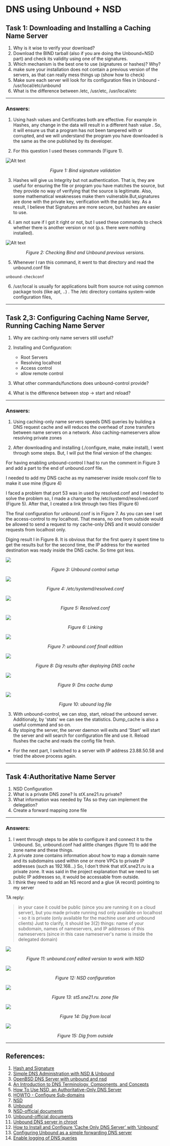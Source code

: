 # DNS using Unbound + NSD

## Task 1: Downloading and Installing a Caching Name Server

1. Why is it wise to verify your download?
2. Download the BIND tarball (also if you are doing the Unbound+NSD part) and check its validity using one of the signatures.
3. Which mechanism is the best one to use (signatures or hashes)? Why?
4. make sure your installation does not contain a previous version of the servers, as that can really mess things up (show how to check)
5. Make sure each server will look for its configuration files in Unbound - /usr/local/etc/unbound
6. What is the difference between /etc, /usr/etc, /usr/local/etc
--------------

### Answers:

1. Using hash values and Certificates both are effective. For example in Hashes, any change in the data will result in a different hash value . So, it will ensure us that a program has not been tampered with or corrupted, and we will understand the program you have downloaded is the same as the one published by its developer.


2. For this question I used theses commands (Figure 1).


![Alt text](https://i.imgur.com/39nZgx1.png)
<p align = "center">
   <i>Figure 1: Bind signature validation</i>
</p>

3. Hashes will give us Integrity but not authentication. That is, they are useful for ensuring the file or program you have matches the source, but they provide no way of verifying that the source is legitimate. Also, some mathematical weaknesses make them vulnerable.But,signatures are done with the private key, verification with the public key.  As a result, I believe that Signatures are more secure, but hashes are easier to use. 


4. I am not sure if I got it right or not, but I used these commands to check whether there is another version or not (p.s. there were nothing installed).



![Alt text](https://i.imgur.com/yLCRdwz.png)

<p align = "center">
   <i>Figure 2: Checking Bind and Unbound previous versions.</i>
</p>

5. Whenever I ran this command, it went to that directory and read the unbound.conf file

```
unbound-checkconf
```

6. /usr/local is usually for applications built from source not using common package tools (like apt, ..) . The /etc directory contains system-wide configuration files,

-----------------------------------------------------------
## Task 2,3: Configuring Caching Name Server, Running Caching Name Server


1. Why are caching-only name servers still useful?
2. Installing and Configuration:
    * Root Servers
    * Resolving localhost
    * Access control
    * allow remote control

3. What other commands/functions does unbound-control provide? 
4. What is the difference between stop -> start and reload?

-------------------------------------------------------------

### Answers:

1. Using caching-only name servers speeds DNS queries by building a DNS request cache and will reduces the overhead of zone transfers between name servers on a network. Also caching-nameservers allow resolving private zones


2. After downloading and installing (./configure, make, make install), I went through some steps. But, I will put the final version of the changes:

For having enabling unbound-control I had to run the comment in Figure 3 and add a part to the end of unbound.conf file.

I needed to add my DNS cache as my nameserver inside resolv.conf file to make it use mine (figure 4)

I faced a problem that port 53 was in used by resolved.conf and I needed to solve the problem so, I made a change to the /etc/systemd/resolved.conf  (Figure 5). After that, I created a link through two files (Figure 6)

The final configuration for unbound.conf is in Figure 7. As you can see I set the access-control to my localhost. That means, no one from outside would be allowed to send a request to my cache-only DNS and it would consider requests from localhost only.

Diging result I in Figure 8. It is obvious that for the first query it spent time to get the results but for the second time, the IP address for the wanted destination was ready inside the DNS cache. So time got less.



![](https://i.imgur.com/wZqyx1H.png)
<p align = "center">
   <i>Figure 3: Unbound control setup</i>
</p>
   

![](https://i.imgur.com/pPQCMwC.png)
<p align = "center">
   <i>Figure 4: /etc/systemd/resolved.conf</i>
</p>

![](https://i.imgur.com/sp8CFa4.png)
<p align = "center">
   <i>Figure 5: Resolved.conf</i>
</p>

![](https://i.imgur.com/cBt1Wsz.png)
<p align = "center">
   <i>Figure 6: Linking</i>
 </p>  

![](https://i.imgur.com/qiuT3GF.png)
<p align = "center">
   <i>Figure 7: unbound.conf finall edition</i>
</p>


![](https://i.imgur.com/2STkonO.png)
<p align = "center">
   <i>Figure 8: Dig results after deploying DNS cache</i>
</p>   

![](https://i.imgur.com/uEUWDRs.png)
<p align = "center">
   <i>Figure 9: Dns cache dump</i>
</p>   

![](https://i.imgur.com/TSCc4o7.png)
<p align = "center">
   <i>Figure 10: ubound log file</i>
</p>   


3. With unbound-control, we can stop, start, reload the unbound server. Additionaly, by 'stats' we can see the statistics. Dump_cache is also a useful command and so on.
4. By stoping the server, the server daemon will exits and 'Start' will start the server and will search for configuration file and use it. Reload flushes the cache and reads  the  config file fresh.


* For the next part, I switched to a server with IP address 23.88.50.58 and tried the above process again.

---------------------------------------------------
## Task 4:Authoritative Name Server
1. NSD Configuration
2. What is a private DNS zone? Is stX.sne21.ru private?
3. What information was needed by TAs so they can implement the delegation?
4. Create a forward mapping zone file 
----------------------------------------------------

### Answers:

1. I went through steps to be able to configure it and connect it to the Unbound. So, unbound.conf had alittle changes (figure 11) to add the zone name and these things.
2. A private zone contains information about how to map a domain name and its subdomains used within one or more VPCs to private IP addresses (such as 192.168...) So, I don't think that stX.sne21.ru is a private zone. It was said in the project explanation that we need to set public IP addresses so, it would be accessable from outside. 
3. I think they need to add an NS record and a glue (A record) pointing to my server

TA reply:
> in your case it could be public (since you are running it on a cloud server), but you made private running nsd only available on localhost - so it is private (only available for the machine user and unbound clients)
> Just to clarify, it should be 3(2) things: name of your subdomain, names of nameservers, and IP addresses of this nameservers (since in this case nameserver's name is inside the delegated domain)


![](https://i.imgur.com/lIr9UoG.png)
<p align = "center">
   <i>Figure 11: unbound.conf edited version to work with NSD</i>
</p>   

![](https://i.imgur.com/7AVNvBx.png)
<p align = "center">
   <i>Figure 12: NSD configuration</i>
</p>   

![](https://i.imgur.com/xwPhNlJ.png)
<p align = "center">
   <i>Figure 13: st5.sne21.ru. zone file</i>
</p>   

![](https://i.imgur.com/AZ6ibfX.png)
<p align = "center">
   <i>Figure 14: Dig from local</i>
</p>   

![](https://i.imgur.com/079cu2X.png)
<p align = "center">
   <i>Figure 15: Dig from outside</i>
</p>   

---
## References:

1. [Hash and Signature](https://proprivacy.com/guides/how-why-and-when-you-should-hash-check)
2. [Simple DNS Administration with NSD & Unbound](https://www.pbdigital.org/post/2020-08-31-nlnetlabs-nsd-unbound-omnios/)
3. [OpenBSD DNS Server with unbound and nsd](https://jamsek.dev/posts/2019/Jul/28/openbsd-dns-server-with-unbound-and-nsd/)
4. [An Introduction to DNS Terminology, Components, and Concepts](https://www.digitalocean.com/community/tutorials/an-introduction-to-dns-terminology-components-and-concepts)
5. [How To Use NSD, an Authoritative-Only DNS Server](https://www.digitalocean.com/community/tutorials/how-to-use-nsd-an-authoritative-only-dns-server-on-ubuntu-14-04)
6. [HOWTO - Configure Sub-domains](http://www.zytrax.com/books/dns/ch9/subdomain.html)
7. [NSD](https://wiki.archlinux.org/title/NSD)
8. [Unbound](https://wiki.archlinux.org/title/unbound)
9. [NSD-official documents](https://www.nlnetlabs.nl/projects/nsd/about/)
10. [Unbound-official documents](https://nlnetlabs.nl/documentation/unbound/unbound.conf/)
11. [Unbound DNS server in chroot](http://sysadminproject.blogspot.com/2014/03/unbound-dns-server-in-chroot.html)
12. [How to Install and Configure ‘Cache Only DNS Server’ with ‘Unbound’](https://www.tecmint.com/setup-dns-cache-server-in-centos-7/)
13. [Configuring Unbound as a simple forwarding DNS server](https://www.redhat.com/sysadmin/forwarding-dns-2)
14. [Enable logging of DNS queries ](https://snippets.khromov.se/enable-logging-of-dns-queries-in-unbound-dns-resolver/)
